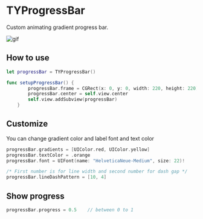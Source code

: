 #  TYProgressBar

Custom animating gradient progress bar. <br />


![gif](ScreenShot/TYProgressBar.gif)

How to use 
---------
```swift
let progressBar = TYProgressBar()

func setupProgressBar() {
        progressBar.frame = CGRect(x: 0, y: 0, width: 220, height: 220)
        progressBar.center = self.view.center
        self.view.addSubview(progressBar)
    }
```
Customize 
---------
You can change gradient color and label font and text color 
```swift
progressBar.gradients = [UIColor.red, UIColor.yellow]
progressBar.textColor = .orange
progressBar.font = UIFont(name: "HelveticaNeue-Medium", size: 22)!

/* First number is for line width and second number for dash gap */
progressBar.lineDashPattern = [10, 4]
```

Show progress 
---------
```swift
progressBar.progress = 0.5    // between 0 to 1
```
